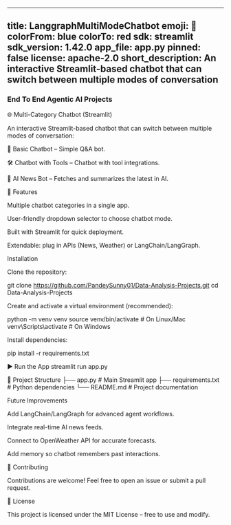 
---
title: LanggraphMultiModeChatbot
emoji: 🐨
colorFrom: blue
colorTo: red
sdk: streamlit
sdk_version: 1.42.0
app_file: app.py
pinned: false
license: apache-2.0
short_description: An interactive Streamlit-based chatbot that can switch between multiple modes of conversation
---

### End To End Agentic AI Projects

🌐 Multi-Category Chatbot (Streamlit)

An interactive Streamlit-based chatbot that can switch between multiple modes of conversation:

🤖 Basic Chatbot – Simple Q&A bot.

🛠 Chatbot with Tools – Chatbot with tool integrations.

📰 AI News Bot – Fetches and summarizes the latest in AI.



🚀 Features

Multiple chatbot categories in a single app.

User-friendly dropdown selector to choose chatbot mode.

Built with Streamlit for quick deployment.

Extendable: plug in APIs (News, Weather) or LangChain/LangGraph.


Installation

Clone the repository:

git clone https://github.com/PandeySunny01/Data-Analysis-Projects.git
cd Data-Analysis-Projects


Create and activate a virtual environment (recommended):

python -m venv venv
source venv/bin/activate   # On Linux/Mac
venv\Scripts\activate      # On Windows


Install dependencies:

pip install -r requirements.txt



▶️ Run the App
streamlit run app.py



📂 Project Structure
├── app.py           # Main Streamlit app
├── requirements.txt # Python dependencies
└── README.md        # Project documentation


Future Improvements

Add LangChain/LangGraph for advanced agent workflows.

Integrate real-time AI news feeds.

Connect to OpenWeather API for accurate forecasts.

Add memory so chatbot remembers past interactions.


🤝 Contributing

Contributions are welcome! Feel free to open an issue or submit a pull request.


📜 License

This project is licensed under the MIT License – free to use and modify.
